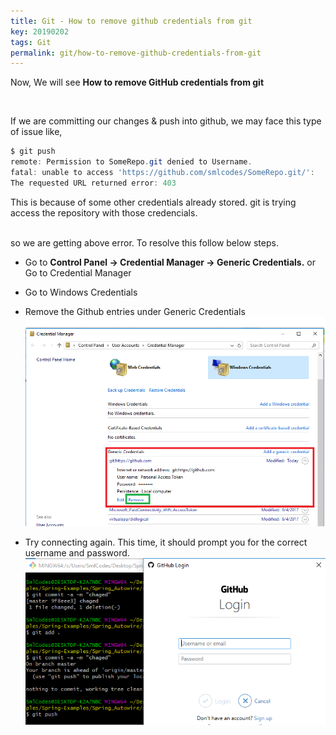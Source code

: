 ```yaml
---
title: Git - How to remove github credentials from git
key: 20190202
tags: Git
permalink: git/how-to-remove-github-credentials-from-git
---
```

Now, We will see **How to remove GitHub credentials from git**  
<!--more-->
<br>

If we are committing our changes & push into github, we may face this type of issue like,
```powershell
$ git push
remote: Permission to SomeRepo.git denied to Username.
fatal: unable to access 'https://github.com/smlcodes/SomeRepo.git/': 
The requested URL returned error: 403
```  
This is because of some other credentials already stored. git is trying access the repository with those credencials.
  
<br>
so we are getting above error. To resolve this follow below steps.

- Go to **Control Panel -> Credential Manager -> Generic Credentials.** or Go to Credential Manager 

- Go to Windows Credentials

- Remove the Github entries under Generic Credentials
  ![](/assets/postimgs/git1.png)  

- Try connecting again. This time, it should prompt you for the correct username and password.
  ![](/assets/postimgs/git2.png)

 

